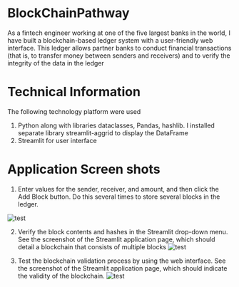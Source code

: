 # BlockChainPathway

As a fintech engineer working at one of the five largest banks in the world, I have built
a blockchain-based ledger system with a user-friendly web interface. This ledger allows partner banks to conduct financial transactions (that is, to transfer money between senders and receivers) and to verify the integrity of the data in the ledger

# Technical Information
The following technology platform were used 
1. Python along with libraries dataclasses, Pandas, hashlib. I installed separate library streamlit-aggrid to display the DataFrame
2. Streamlit for user interface

# Application Screen shots


1. Enter values for the sender, receiver, and amount, and then click the Add Block button. Do this several times to store several blocks in the ledger.

![test](https://i.guim.co.uk/img/media/26392d05302e02f7bf4eb143bb84c8097d09144b/446_167_3683_2210/master/3683.jpg?width=445&quality=45&auto=format&fit=max&dpr=2&s=42132184edabf489cb379824f3da6f61)


2. Verify the block contents and hashes in the Streamlit drop-down menu. See the screenshot of the Streamlit application page, which should detail a blockchain that consists of multiple blocks
![test](https://i.guim.co.uk/img/media/26392d05302e02f7bf4eb143bb84c8097d09144b/446_167_3683_2210/master/3683.jpg?width=445&quality=45&auto=format&fit=max&dpr=2&s=42132184edabf489cb379824f3da6f61)


3. Test the blockchain validation process by using the web interface. See the screenshot of the Streamlit application page, which should indicate the validity of the blockchain.
![test](https://i.guim.co.uk/img/media/26392d05302e02f7bf4eb143bb84c8097d09144b/446_167_3683_2210/master/3683.jpg?width=445&quality=45&auto=format&fit=max&dpr=2&s=42132184edabf489cb379824f3da6f61)